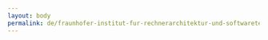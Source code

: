 ```yaml
---
layout: body
permalink: de/fraunhofer-institut-fur-rechnerarchitektur-und-softwaretechnik/
---
```


